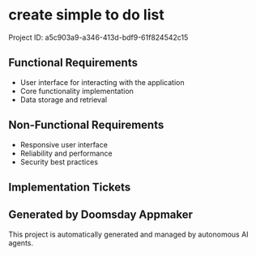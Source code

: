 # create simple to do list

Project ID: a5c903a9-a346-413d-bdf9-61f824542c15

## Functional Requirements

- User interface for interacting with the application
- Core functionality implementation
- Data storage and retrieval

## Non-Functional Requirements

- Responsive user interface
- Reliability and performance
- Security best practices

## Implementation Tickets


## Generated by Doomsday Appmaker
This project is automatically generated and managed by autonomous AI agents.
